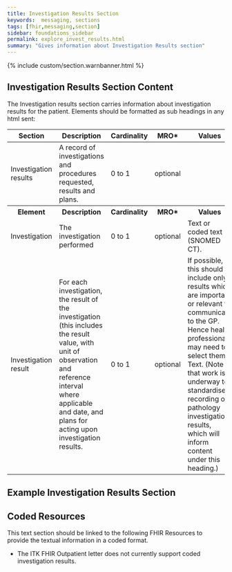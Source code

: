 ```yaml
---
title: Investigation Results Section
keywords:  messaging, sections
tags: [fhir,messaging,section]
sidebar: foundations_sidebar
permalink: explore_invest_results.html
summary: "Gives information about Investigation Results section"
---
```


{% include custom/section.warnbanner.html %}

## Investigation Results Section Content ##
The Investigation results section carries information about investigation results for the patient. Elements should be formatted as sub headings in any html sent:

 
<table style="width:100%;max-width: 100%;">
	<thead>
		<tr>
			<th width="18%">Section</th>
			<th width="30%">Description</th>
			<th width="11%">Cardinality</th>
			<th width="11%">MRO*</th>
			<th width="30%">Values</th>
		</tr>
	</thead>
 <tbody>
  <tr>
   <td>Investigation results</td>
   <td>A record of investigations and procedures requested, results and plans.</td>
   <td>0 to 1</td>
   <td>optional</td>
   <td>&nbsp;</td>
  </tr>
		<tr>
			<th>Element</th>
			<th>Description</th>
			<th>Cardinality</th>
			<th>MRO*</th>
			<th>Values</th>
		</tr>
  <tr>
   <td>Investigation</td>
   <td>The investigation performed</td>
   <td>0 to 1</td>
   <td>optional</td>
   <td>Text or coded text (SNOMED CT).</td>
  </tr>
  <tr>
   <td>Investigation result</td>
   <td>For each investigation, the result of the investigation (this includes the result value, with unit of observation and reference interval where applicable and date, and plans for acting upon investigation results.</td>
   <td>0 to 1</td>
   <td>optional</td>
   <td>If possible, this should include only results which are important or relevant to communicate to the GP. Hence health professional may need to select them. Text. (Note that work is underway to standardise recording of pathology investigation results, which will inform content under this heading.)</td>
  </tr>
 </tbody>
</table>

## Example Investigation Results Section ##


<script src="https://gist.github.com/IOPS-DEV/72e6cca3707440c2299d7655b60a7b23.js"></script>

## Coded Resources ##

This text section should be linked to the following FHIR Resources to provide the textual information in a coded format.

- The ITK FHIR Outpatient letter does not currently support coded investigation results.








